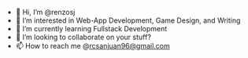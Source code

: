 - 👋 Hi, I’m @renzosj
- 👀 I’m interested in Web-App Development, Game Design, and Writing
- 🌱 I’m currently learning Fullstack Development
- 💞️ I’m looking to collaborate on your stuff?
- 📫 How to reach me @rcsanjuan96@gmail.com

<!---
renzosj/renzosj is a ✨ special ✨ repository because its `README.md` (this file) appears on your GitHub profile.
You can click the Preview link to take a look at your changes.
--->
